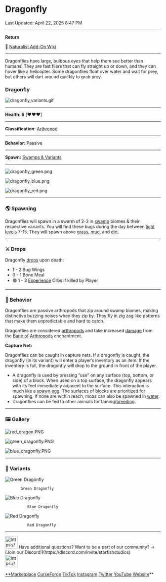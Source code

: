 # Dragonfly

Last Updated: April 22, 2025 8:47 PM

---

**Return**

🐻 [Naturalist Add-On Wiki](https://www.notion.so/1a7a9a61c3f1800c8e32e893d6e7f430?pvs=21)

---

Dragonflies have large, bulbous eyes that help them see better than humans! They are fast fliers that can fly straight up or down, and they can hover like a helicopter. Some dragonflies float over water and wait for prey, but others will dart around quickly to grab prey.

<aside>

### **Dragonfly**

![dragonfly_variants.gif](Dragonfly%201dd816019a9f8123986fe105da5c6d04/dragonfly_variants.gif)

---

**Health: 6** [♥️♥️♥️]

---

**Classification:** [Arthropod](https://minecraft.fandom.com/wiki/Arthropods)

---

**Behavior:** Passive

---

**Spawn:** [Swamps & Variants](https://minecraft.fandom.com/wiki/Swamp)

---

![dragonfly_green.png](Dragonfly%201dd816019a9f8123986fe105da5c6d04/dragonfly_green.png)

![dragonfly_blue.png](Dragonfly%201dd816019a9f8123986fe105da5c6d04/dragonfly_blue.png)

![dragonfly_red.png](Dragonfly%201dd816019a9f8123986fe105da5c6d04/dragonfly_red.png)

</aside>

---

### 🌎 Spawning

Dragonflies will spawn in a swarm of 2-3 in [swamp](https://minecraft.fandom.com/wiki/Swamp) biomes & their respective variants. You will find these bugs during the day between [light levels](https://minecraft.fandom.com/wiki/Light) 7-15. They will spawn above [grass](https://minecraft.fandom.com/wiki/Grass_Block), [mud](https://minecraft.wiki/w/Mud), and [dirt](https://minecraft.wiki/w/Dirt).

---

### ⚔️ Drops

Dragonfly [drops](https://minecraft.fandom.com/wiki/Drops) upon death:

- 1 - 2 Bug Wings
- 0 - 1 Bone Meal
- 🟢 1 - 3 [Experience](https://minecraft.fandom.com/wiki/Experience) Orbs if killed by Player

---

### 🧠 Behavior

Dragonflies are passive arthropods that zip around swamp biomes, making distinctive buzzing noises when they zip by. They fly in zig zag like patterns that make them unpredictable and hard to catch. 

Dragonflies are considered [arthropods](https://minecraft.fandom.com/wiki/Arthropod) and take increased [damage](https://minecraft.fandom.com/wiki/Damage) from the [Bane of Arthropods](https://minecraft.fandom.com/wiki/Bane_of_Arthropods) enchantment.

**Capture Net:**

Dragonflies can be caught in capture nets. If a dragonfly is caught, the dragonfly (in its variant) will enter a player’s inventory as an item. If the inventory is full, the dragonfly will drop to the ground in front of the player.

- A dragonfly is used by pressing ”use” on any surface (top, bottom, or side) of a block. When used on a top surface, the dragonfly appears with its feet immediately adjacent to the surface. This interaction is much like a [spawn egg](https://minecraft.fandom.com/wiki/Spawn_Egg). The surfaces of blocks are prioritized for spawning; if none are within reach, mobs can also be spawned in [water](https://minecraft.fandom.com/wiki/Water).
- Dragonflies can be fed to other animals for taming/[breeding](https://minecraft.fandom.com/wiki/Breeding).

---

### 🖼️ Gallery

![red_dragon.PNG](Dragonfly%201dd816019a9f8123986fe105da5c6d04/red_dragon.png)

![green_dragonfly.PNG](Dragonfly%201dd816019a9f8123986fe105da5c6d04/green_dragonfly.png)

![blue_dragonfly.PNG](Dragonfly%201dd816019a9f8123986fe105da5c6d04/blue_dragonfly.png)

---

### 🎨 Variants

![           Green Dragonfly](Dragonfly%201dd816019a9f8123986fe105da5c6d04/dragonfly.gif)

           Green Dragonfly

![              Blue Dragonfly](Dragonfly%201dd816019a9f8123986fe105da5c6d04/dragonfly_blue.gif)

              Blue Dragonfly

![              Red Dragonfly](Dragonfly%201dd816019a9f8123986fe105da5c6d04/dragonfly_red.gif)

              Red Dragonfly

---

<aside>
<img src="https://www.notion.so/icons/headset_red.svg" alt="https://www.notion.so/icons/headset_red.svg" width="40px" /> Have additional questions? Want to be a part of our community? → [Join our Discord!](https://discord.com/invite/starfishstudios)

</aside>

<aside>
<img src="https://www.notion.so/icons/star_red.svg" alt="https://www.notion.so/icons/star_red.svg" width="40px" />

[**Marketplace](https://www.minecraft.net/en-us/marketplace/creator?name=Starfish%20Studios)      [CurseForge](https://www.curseforge.com/members/starfish_studios/projects)      [TikTok](https://www.tiktok.com/@starfishstudios)      [Instagram](https://www.instagram.com/starfishstudiosinc/)      [Twitter](https://twitter.com/starfishstudios)      [YouTube](https://www.youtube.com/@starfishstudios)      [Website](https://starfish-studios.com/)**

</aside>